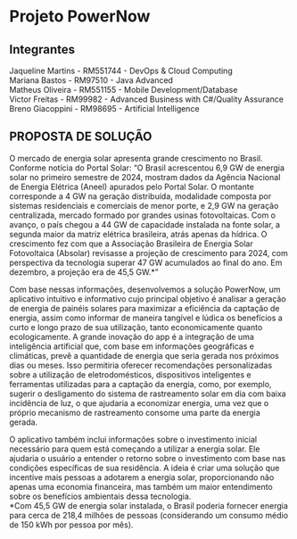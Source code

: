 # Projeto PowerNow

## Integrantes
Jaqueline Martins - RM551744 - DevOps & Cloud Computing <br>
Mariana Bastos    - RM97510  - Java Advanced <br>
Matheus Oliveira  - RM551155 - Mobile Development/Database <br>
Victor Freitas    - RM99982  - Advanced Business with C#/Quality Assurance<br>
Breno Giacoppini  - RM98695  - Artificial Intelligence <br>

## PROPOSTA DE SOLUÇÃO
O mercado de energia solar apresenta grande crescimento no Brasil. Conforme notícia do Portal Solar: 
“O Brasil acrescentou 6,9 GW de energia solar no primeiro semestre de 2024, mostram dados da Agência Nacional de Energia Elétrica (Aneel) apurados pelo Portal Solar. O montante corresponde a 4 GW na geração distribuída, modalidade composta por sistemas residenciais e comerciais de menor porte, e 2,9 GW na geração centralizada, mercado formado por grandes usinas fotovoltaicas.
Com o avanço, o país chegou a 44 GW de capacidade instalada na fonte solar, a segunda maior da matriz elétrica brasileira, atrás apenas da hídrica. O crescimento fez com que a Associação Brasileira de Energia Solar Fotovoltaica (Absolar) revisasse a projeção de crescimento para 2024, com perspectiva da tecnologia superar 47 GW acumulados ao final do ano. Em dezembro, a projeção era de 45,5 GW.*” <br>

Com base nessas informações, desenvolvemos a solução PowerNow, um aplicativo intuitivo e informativo cujo principal objetivo é analisar a geração de energia de painéis solares para maximizar a eficiência da captação de energia, assim como informar de maneira tangível e lúdica os benefícios a curto e longo prazo de sua utilização, tanto economicamente quanto ecologicamente.
A grande inovação do app é a integração de uma inteligência artificial que, com base em informações geográficas e climáticas, prevê a quantidade de energia que seria gerada nos próximos dias ou meses. Isso permitiria oferecer recomendações personalizadas sobre a utilização de eletrodomésticos, dispositivos inteligentes e ferramentas utilizadas para a captação da energia, como, por exemplo, sugerir o desligamento do sistema de rastreamento solar em dia com baixa incidência de luz, o que ajudaria a economizar energia, uma vez que o próprio mecanismo de rastreamento consome uma parte da energia gerada.<br>

O aplicativo também inclui informações sobre o investimento inicial necessário para quem está começando a utilizar a energia solar. Ele ajudaria o usuário a entender o retorno sobre o investimento com base nas condições específicas de sua residência. A ideia é criar uma solução que incentive mais pessoas a adotarem a energia solar, proporcionando não apenas uma economia financeira, mas também um maior entendimento sobre os benefícios ambientais dessa tecnologia.
<br>
*Com 45,5 GW de energia solar instalada, o Brasil poderia fornecer energia para cerca de 218,4 milhões de pessoas (considerando um consumo médio de 150 kWh por pessoa por mês).